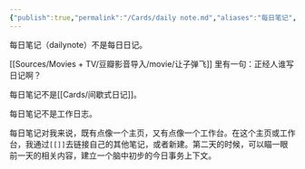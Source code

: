 ```yaml
---
{"publish":true,"permalink":"/Cards/daily note.md","aliases":"每日笔记","title":"dailynote","created":"2022-06-09","modified":"2025-07-09","published":"2025-07-09T18:36:46.137+08:00","cssclasses":""}
---
```



每日笔记（dailynote）不是每日日记。

[[Sources/Movies + TV/豆瓣影音导入/movie/让子弹飞]] 里有一句：正经人谁写日记啊？

每日笔记不是[[Cards/间歇式日记]]。

每日笔记不是工作日志。

每日笔记对我来说，既有点像一个主页，又有点像一个工作台。在这个主页或工作台，我通过`[[]]`去链接自己的其他笔记，或者新建。第二天的时候，可以瞄一眼前一天的相关内容，建立一个脑中初步的今日事务上下文。
